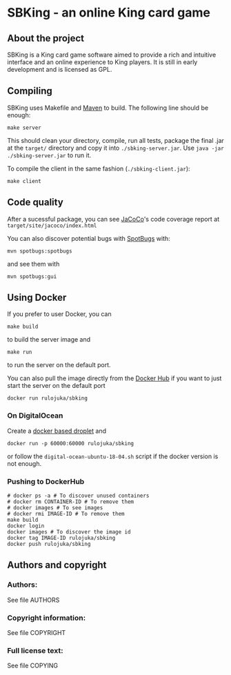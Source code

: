 # SBKing - an online King card game


## About the project

SBKing is a King card game software aimed to provide a rich and intuitive interface and an online experience to King players. It is still in early development and is licensed as GPL.

## Compiling

SBKing uses Makefile and [Maven](https://maven.apache.org/) to build. The following line should be enough:

```
make server
```

This should clean your directory, compile, run all tests, package the final .jar at the `target/` directory and copy it into `./sbking-server.jar`. Use `java -jar ./sbking-server.jar` to run it.

To compile the client in the same fashion (`./sbking-client.jar`):
```
make client
```

## Code quality

After a sucessful package, you can see [JaCoCo](https://www.jacoco.org/jacoco/)'s code coverage report at `target/site/jacoco/index.html`

You can also discover potential bugs with [SpotBugs](https://spotbugs.github.io/) with:

```
mvn spotbugs:spotbugs
```

and see them with

```
mvn spotbugs:gui
```

## Using Docker

If you prefer to user Docker, you can
```
make build
```
to build the server image and
```
make run
```
to run the server on the default port.

You can also pull the image directly from the [Docker Hub](https://hub.docker.com/r/rulojuka/sbking) if you want to just start the server on the default port
```
docker run rulojuka/sbking
```

### On DigitalOcean
Create a [docker based droplet](https://marketplace.digitalocean.com/apps/docker) and
```
docker run -p 60000:60000 rulojuka/sbking
```
or follow the `digital-ocean-ubuntu-18-04.sh` script if the docker version is not enough.


### Pushing to DockerHub
```
# docker ps -a # To discover unused containers
# docker rm CONTAINER-ID # To remove them
# docker images # To see images
# docker rmi IMAGE-ID # To remove them
make build
docker login
docker images # To discover the image id
docker tag IMAGE-ID rulojuka/sbking
docker push rulojuka/sbking
```

## Authors and copyright

### Authors:
See file AUTHORS

### Copyright information:
See file COPYRIGHT

### Full license text:
See file COPYING
